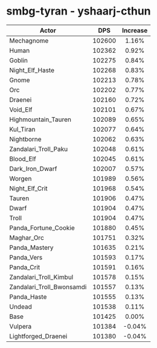 # smbg-tyran - yshaarj-cthun
| Actor | DPS | Increase |
|---|:---:|:---:|
|Mechagnome|102600|1.16%|
|Human|102362|0.92%|
|Goblin|102275|0.84%|
|Night_Elf_Haste|102268|0.83%|
|Gnome|102213|0.78%|
|Orc|102202|0.77%|
|Draenei|102160|0.72%|
|Void_Elf|102101|0.67%|
|Highmountain_Tauren|102089|0.65%|
|Kul_Tiran|102077|0.64%|
|Nightborne|102062|0.63%|
|Zandalari_Troll_Paku|102048|0.61%|
|Blood_Elf|102045|0.61%|
|Dark_Iron_Dwarf|102007|0.57%|
|Worgen|101989|0.56%|
|Night_Elf_Crit|101968|0.54%|
|Tauren|101906|0.47%|
|Dwarf|101904|0.47%|
|Troll|101904|0.47%|
|Panda_Fortune_Cookie|101880|0.45%|
|Maghar_Orc|101751|0.32%|
|Panda_Mastery|101635|0.21%|
|Panda_Vers|101593|0.17%|
|Panda_Crit|101591|0.16%|
|Zandalari_Troll_Kimbul|101578|0.15%|
|Zandalari_Troll_Bwonsamdi|101557|0.13%|
|Panda_Haste|101555|0.13%|
|Undead|101538|0.11%|
|Base|101425|0.00%|
|Vulpera|101384|-0.04%|
|Lightforged_Draenei|101380|-0.04%|
